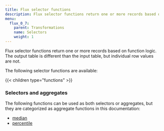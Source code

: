 ```yaml
---
title: Flux selector functions
description: Flux selector functions return one or more records based on function logic.
menu:
  flux_0_7:
    parent: Transformations
    name: Selectors
    weight: 1
---
```


Flux selector functions return one or more records based on function logic.
The output table is different than the input table, but individual row values are not.

The following selector functions are available:

{{< children type="functions" >}}


### Selectors and aggregates
The following functions can be used as both selectors or aggregates, but they are
categorized as aggregate functions in this documentation:

- [median](/flux/v0.7/functions/transformations/aggregates/median)
- [percentile](/flux/v0.7/functions/transformations/aggregates/percentile)
